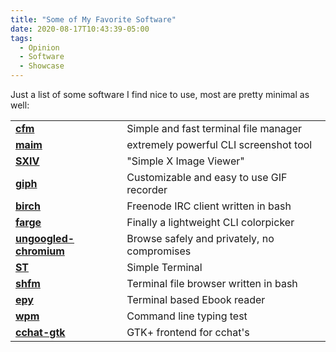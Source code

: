 ```yaml
---
title: "Some of My Favorite Software"
date: 2020-08-17T10:43:39-05:00
tags:
  - Opinion
  - Software
  - Showcase
---
```


Just a list of some software I find nice to use, most are pretty minimal as well:

|                                                                        |                                                    |
|------------------------------------------------------------------------|----------------------------------------------------|
|**[cfm](https://github.com/WillEccles/cfm)**                            | Simple and fast terminal file manager              |
|**[maim](https://github.com/naelstrof/maim)**                           | extremely powerful CLI screenshot tool             |
|**[SXIV](https://github.com/muennich/sxiv)**                            | "Simple X Image Viewer"                            |
|**[giph](https://github.com/phisch/giph)**                              | Customizable and easy to use GIF recorder          |
|**[birch](https://github.com/dylanaraps/birch)**                        | Freenode IRC client written in bash                |
|**[farge](https://github.com/sdushantha/farge)**                        | Finally a lightweight CLI colorpicker              |
|**[ungoogled-chromium](https://github.com/Eloston/ungoogled-chromium)** | Browse safely and privately, no compromises        |
|**[ST](https://st.suckless.org/)**                                      | Simple Terminal                                    |
|**[shfm](https://github.com/dylanaraps/shfm)**                          | Terminal file browser written in bash              |
|**[epy](https://github.com/wustho/epy)**                                | Terminal based Ebook reader                        |
|**[wpm](https://pypi.org/project/wpm/)**                                | Command line typing test                           |
|**[cchat-gtk](https://github.com/diamondburned/cchat-gtk)**             | GTK+ frontend for cchat's                          |
